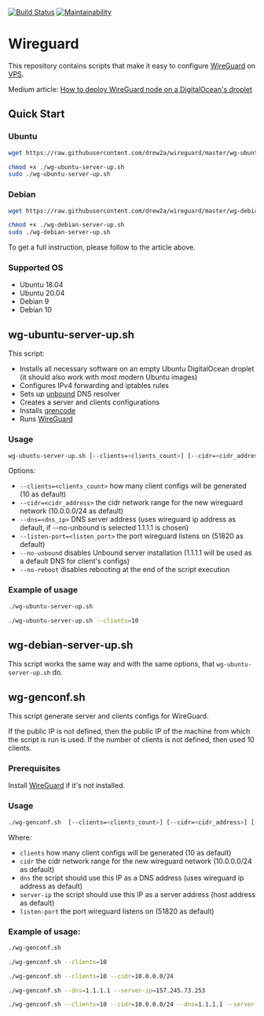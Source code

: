 [![Build Status](https://travis-ci.com/drew2a/wireguard.svg?branch=master)](https://travis-ci.com/drew2a/wireguard)
[![Maintainability](https://api.codeclimate.com/v1/badges/2092ead49a2e82b38f64/maintainability)](https://codeclimate.com/github/drew2a/wireguard/maintainability)

# Wireguard

This repository contains scripts that make it easy to configure [WireGuard](https://www.wireguard.com)
on [VPS](https://en.wikipedia.org/wiki/Virtual_private_server).

Medium article: [How to deploy WireGuard node on a DigitalOcean's droplet](https://medium.com/@drew2a/replace-your-vpn-provider-by-setting-up-wireguard-on-digitalocean-6954c9279b17)

## Quick Start

### Ubuntu

```bash
wget https://raw.githubusercontent.com/drew2a/wireguard/master/wg-ubuntu-server-up.sh

chmod +x ./wg-ubuntu-server-up.sh
sudo ./wg-ubuntu-server-up.sh
```


### Debian

```bash
wget https://raw.githubusercontent.com/drew2a/wireguard/master/wg-debian-server-up.sh

chmod +x ./wg-debian-server-up.sh
sudo ./wg-debian-server-up.sh
```


To get a full instruction, please follow to the article above.

### Supported OS

* Ubuntu 18.04
* Ubuntu 20.04
* Debian 9
* Debian 10

## wg-ubuntu-server-up.sh

This script:

* Installs all necessary software on an empty Ubuntu DigitalOcean droplet
(it should also work with most modern Ubuntu images)
* Configures IPv4 forwarding and iptables rules
* Sets up [unbound](https://github.com/NLnetLabs/unbound) DNS resolver 
* Creates a server and clients configurations
* Installs [qrencode](https://github.com/fukuchi/libqrencode/)
* Runs [WireGuard](https://www.wireguard.com)


### Usage

```bash
wg-ubuntu-server-up.sh [--clients=<clients_count>] [--cidr=<cidr_address>] [--listen-port=<listen_port>] [--dns=<dns_ip>] [--no-reboot] [--no-unbound]
```

Options:

* `--clients=<clients_count>` how many client configs will be generated (10 as default)
* `--cidr=<cidr_address>` the cidr network range for the new wireguard network (10.0.0.0/24 as default)
* `--dns=<dns_ip>` DNS server address (uses wireguard ip address as default, if --no-unbound is selected 1.1.1.1 is chosen)
* `--listen-port=<listen_port>` the port wireguard listens on (51820 as default)
* `--no-unbound` disables Unbound server installation (1.1.1.1 will be used as
   a default DNS for client's configs)
* `--no-reboot` disables rebooting at the end of the script execution

### Example of usage

```bash
./wg-ubuntu-server-up.sh
```

```bash
./wg-ubuntu-server-up.sh --clients=10
```

## wg-debian-server-up.sh

This script works the same way and with the same options, that
`wg-ubuntu-server-up.sh` do.

## wg-genconf.sh

This script generate server and clients configs for WireGuard.

If the public IP is not defined, then the public IP of the machine from which 
the script is run is used.
If the number of clients is not defined, then used 10 clients.

### Prerequisites

Install [WireGuard](https://www.wireguard.com) if it's not installed.

### Usage

```bash
./wg-genconf.sh  [--clients=<clients_count>] [--cidr=<cidr_address>] [--dns=<dns_ip>] [--server-ip=<server_ip>] [--listen-port=<listen_port>]
```

Where:

* `clients` how many client configs will be generated (10 as default)
* `cidr` the cidr network range for the new wireguard network (10.0.0.0/24 as default)
* `dns` the script should use this IP as a DNS address (uses wireguard ip address as default)
* `server-ip` the script should use this IP as a server address (host address as default)
* `listen-port` the port wireguard listens on (51820 as default)


### Example of usage:

```bash
./wg-genconf.sh
```

```bash
./wg-genconf.sh --clients=10
```

```bash
./wg-genconf.sh --clients=10 --cidr=10.0.0.0/24
```

```bash
./wg-genconf.sh --dns=1.1.1.1 --server-ip=157.245.73.253
```

```bash
./wg-genconf.sh --clients=10 --cidr=10.0.0.0/24 --dns=1.1.1.1 --server-ip=157.245.73.253 --listen-port=51821
```
